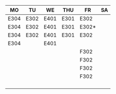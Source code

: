 |MO  |TU  |WE  |THU |FR   |SA|
|----|----|----|----|-----|--|
|E304|E302|E401|E301|E302 |  |
|E304|E302|E401|E301|E302*|  |
|E304|E302|E401|E301|E302 |  |
|E304|    |E401|    |     |  |
|    |    |    |    |F302 |  |
|    |    |    |    |F302 |  |
|    |    |    |    |F302 |  |
|    |    |    |    |F302 |  |
|    |    |    |    |     |  |
|    |    |    |    |     |  |
|    |    |    |    |     |  |
|    |    |    |    |     |  |
